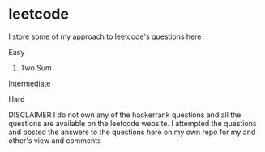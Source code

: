 # leetcode
I store some of my approach to leetcode's questions here

Easy
1) Two Sum

Intermediate

Hard


DISCLAIMER
I do not own any of the hackerrank questions and all the questions are available on the leetcode website. I attempted the questions and posted the answers to the questions here on my own repo for my and other's view and comments
